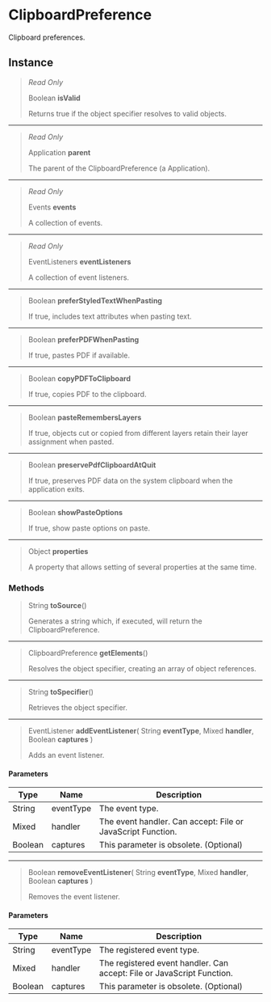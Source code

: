 # ClipboardPreference
Clipboard preferences.

## Instance
> *Read Only* 
> 
> Boolean **isValid** 
>
> Returns true if the object specifier resolves to valid objects.
*** 
> *Read Only* 
> 
> Application **parent** 
>
> The parent of the ClipboardPreference (a Application).
*** 
> *Read Only* 
> 
> Events **events** 
>
> A collection of events.
*** 
> *Read Only* 
> 
> EventListeners **eventListeners** 
>
> A collection of event listeners.
*** 
> Boolean **preferStyledTextWhenPasting** 
>
> If true, includes text attributes when pasting text.
*** 
> Boolean **preferPDFWhenPasting** 
>
> If true, pastes PDF if available.
*** 
> Boolean **copyPDFToClipboard** 
>
> If true, copies PDF to the clipboard.
*** 
> Boolean **pasteRemembersLayers** 
>
> If true, objects cut or copied from different layers retain their layer assignment when pasted.
*** 
> Boolean **preservePdfClipboardAtQuit** 
>
> If true, preserves PDF data on the system clipboard when the application exits.
*** 
> Boolean **showPasteOptions** 
>
> If true, show paste options on paste.
*** 
> Object **properties** 
>
> A property that allows setting of several properties at the same time.

### Methods
> String **toSource**()
> 
> Generates a string which, if executed, will return the ClipboardPreference.
*** 
> ClipboardPreference **getElements**()
> 
> Resolves the object specifier, creating an array of object references.
*** 
> String **toSpecifier**()
> 
> Retrieves the object specifier.
*** 
> EventListener **addEventListener**( String **eventType**, Mixed **handler**, Boolean **captures** )
> 
> Adds an event listener.
#### Parameters
| Type | Name | Description |
|---|---|---|
| String | eventType | The event type. |
| Mixed | handler | The event handler. Can accept: File or JavaScript Function. |
| Boolean | captures | This parameter is obsolete. (Optional) |

*** 
> Boolean **removeEventListener**( String **eventType**, Mixed **handler**, Boolean **captures** )
> 
> Removes the event listener.
#### Parameters
| Type | Name | Description |
|---|---|---|
| String | eventType | The registered event type. |
| Mixed | handler | The registered event handler. Can accept: File or JavaScript Function. |
| Boolean | captures | This parameter is obsolete. (Optional) |



